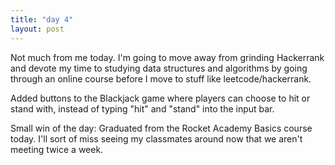 ```yaml
---
title: "day 4"
layout: post
---
```


Not much from me today. <!--more--> I'm going to move away from grinding Hackerrank and devote my time to studying data structures and algorithms by going through an online course before I move to stuff like leetcode/hackerrank. 

Added buttons to the Blackjack game where players can choose to hit or stand with, instead of typing "hit" and "stand" into the input bar. 

Small win of the day: Graduated from the Rocket Academy Basics course today. I'll sort of miss seeing my classmates around now that we aren't meeting twice a week. 
